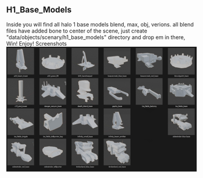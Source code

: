 ## H1_Base_Models
 Inside you will find all halo 1 base models blend, max, obj, verions.
all blend files have added bone to center of the scene,
just create "data/objects/scenary/h1_base_models" directory and drop em in there,
Win! Enjoy!
Screenshots
![Screenshot](https://github.com/jackrabbit72380/Ho4kmmm/blob/master/common/H3EK/data/objects/scenary/h1_base_models/h1_base_models_preview.jpg)
